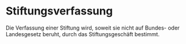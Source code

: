 # Stiftungsverfassung

Die Verfassung einer Stiftung wird, soweit sie nicht auf Bundes- oder Landesgesetz beruht, durch das Stiftungsgeschäft bestimmt.